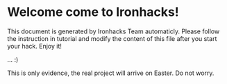 # Welcome come to Ironhacks!

This document is generated by Ironhacks Team automaticly. Please follow the instruction in tutorial and modify the content of this file after you start your hack. Enjoy it!

... :)

This is only evidence, the real project will arrive on Easter. Do not worry.